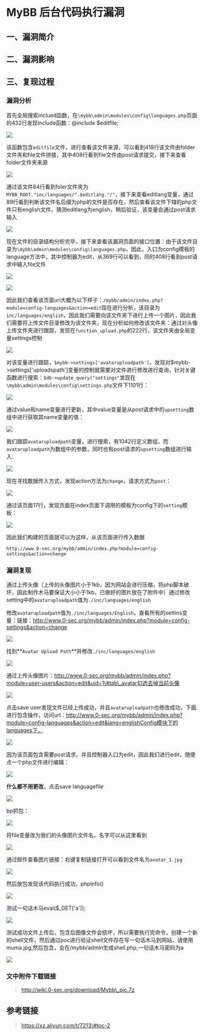 MyBB 后台代码执行漏洞
=====================

一、漏洞简介
------------

二、漏洞影响
------------

三、复现过程
------------

### 漏洞分析

首先全局搜索inclued函数，在`\mybb\admin\modules\config\languages.php`页面的432行发现include函数：\@include
\$editfile;

![](/Users/aresx/Documents/VulWiki/.resource/MyBB后台代码执行漏洞/media/rId25.png)

该函数包含`editfile`文件，进行查看该文件来源，可以看到418行该文件由folder文件夹和file文件拼接，其中408行看到file文件由post请求提交，接下来查看folder文件夹来源

![](/Users/aresx/Documents/VulWiki/.resource/MyBB后台代码执行漏洞/media/rId26.png)

通过该文件84行看到foler文件夹为`MYBB_ROOT."inc/languages/".$editlang."/"`，接下来查看editlang变量，通过89行看到判断该文件名后缀为php的文件是否存在，然后查看该文件下辖的php文件只有english文件，猜测editlang为english，稍后验证，该变量会通过post请求输入

![](/Users/aresx/Documents/VulWiki/.resource/MyBB后台代码执行漏洞/media/rId27.png)

现在文件的目录结构分析完毕，接下来查看该漏洞页面的接口位置：由于该文件目录为`\mybb\admin\modules\config\languages.php`，因此，入口为config模板的language方法中，其中控制器为edit，从369行可以看到，同时408行看到post请求中输入file文件

![](/Users/aresx/Documents/VulWiki/.resource/MyBB后台代码执行漏洞/media/rId28.png)

![](/Users/aresx/Documents/VulWiki/.resource/MyBB后台代码执行漏洞/media/rId29.png)

因此我们查看该页面uri大概为以下样子：`/mybb/admin/index.php?module=config-languages&action=edit`现在进行分析，该目录为`inc/languages/english`，因此我们需要向该文件夹下进行上传一个图片，因此我们需要将上传文件目录修改为该文件夹，现在分析如何修改该文件夹：通过对头像上传文件夹进行跟踪，发现在`function_upload.php`的222行，该文件夹由全局变量settings控制

![](/Users/aresx/Documents/VulWiki/.resource/MyBB后台代码执行漏洞/media/rId30.png)

对该变量进行跟踪，`$mybb->settings['avataruploadpath']`，发现对\$mybb-\>settings\[\'uploadspath\'\]变量的控制就需要对文件进行修改进行查询，针对关键函数进行搜索：`$db->update_query("settings"`发现在`\mybb\admin\modules\config\settings.php`文件下1101行：

![](/Users/aresx/Documents/VulWiki/.resource/MyBB后台代码执行漏洞/media/rId31.png)

通过value和name变量进行更新，其中value变量是从post请求中的`upsetting`数组中进行获取其name变量的值：

![](/Users/aresx/Documents/VulWiki/.resource/MyBB后台代码执行漏洞/media/rId32.png)

我们跟踪`avataruploadpath`变量，进行搜索，有1042行定义数组，而`avataruploadpath`为数组中的参数，同时也有post请求的`upsetting`数组进行输入:

![](/Users/aresx/Documents/VulWiki/.resource/MyBB后台代码执行漏洞/media/rId33.png)

现在寻找数据传入方式，发现action方法为`change`，请求方式为`post`：

![](/Users/aresx/Documents/VulWiki/.resource/MyBB后台代码执行漏洞/media/rId34.png)

通过该页面17行，发现页面在index页面下调用的模板为config下的`setting`模板：

![](/Users/aresx/Documents/VulWiki/.resource/MyBB后台代码执行漏洞/media/rId35.png)

因此我们构建的页面就可以为这样，从该页面进行传入数据

    http://www.0-sec.org/mybb/admin/index.php?module=config-settings&action=change

### 漏洞复现

通过上传头像（上传的头像图片小于1kb，因为网站会进行压缩，将php脚本破坏，因此制作木马要保证大小小于1kb，已做好的图片放在了附件中）通过修改setting中的`avataruploadpath`值为`./inc/languages/english`

修改`avataruploadpath`值为`./inc/languages/English`，查看所有的settins变量：链接：http://www.0-sec.org/mybb/admin/index.php?module=config-settings&action=change

![](/Users/aresx/Documents/VulWiki/.resource/MyBB后台代码执行漏洞/media/rId37.png)

找到\*\*`Avatar Upload Path`\*\*并修改`./inc/languages/english`

![](/Users/aresx/Documents/VulWiki/.resource/MyBB后台代码执行漏洞/media/rId38.png)

通过上传头像图片：http://www.0-sec.org/mybb/admin/index.php?module=user-users&action=edit&uid=1\#tab\_avatar勾选去掉当前头像

![](/Users/aresx/Documents/VulWiki/.resource/MyBB后台代码执行漏洞/media/rId39.png)

点击save user发现文件已经上传成功，并且`avataruploadpath`也修改成功，下面进行包含操作，访问url：http://www.0-sec.org/mybb/admin/index.php?module=config-languages&action=edit&lang=englishConfig模块下的languages下，

![](/Users/aresx/Documents/VulWiki/.resource/MyBB后台代码执行漏洞/media/rId40.png)

因为该页面包含需要post请求，并且控制器入口为edit，因此我们进行edit，随便点一个php文件进行编辑：

![](/Users/aresx/Documents/VulWiki/.resource/MyBB后台代码执行漏洞/media/rId41.png)

**什么都不用更改**，点击save languagefile

![](/Users/aresx/Documents/VulWiki/.resource/MyBB后台代码执行漏洞/media/rId42.png)

bp抓包：

![](/Users/aresx/Documents/VulWiki/.resource/MyBB后台代码执行漏洞/media/rId43.png)

将file变量改为我们的头像图片文件名，名字可以从这里看到

![](/Users/aresx/Documents/VulWiki/.resource/MyBB后台代码执行漏洞/media/rId44.png)

通过邮件查看图片链接：右键复制链接打开可以看到文件名为`avatar_1.jpg`

![](/Users/aresx/Documents/VulWiki/.resource/MyBB后台代码执行漏洞/media/rId45.png)

然后放包发现该代码执行成功，phpinfo()

![](/Users/aresx/Documents/VulWiki/.resource/MyBB后台代码执行漏洞/media/rId46.png)

测试一句话木马eval(\$\_GET\[\'a\'\]);

![](/Users/aresx/Documents/VulWiki/.resource/MyBB后台代码执行漏洞/media/rId47.png)

测试成功文件上传后，包含后图像文件会损坏，所以需要执行完命令，创建一个新的shell文件，然后通过poc进行验证shell文件存在写一句话木马到网站，请使用muma.jpg,然后包含，会在/mybb/admin生成shell.php,一句话木马密码为a

![](/Users/aresx/Documents/VulWiki/.resource/MyBB后台代码执行漏洞/media/rId48.png)

### 文中附件下载链接

> http://wiki.0-sec.org/download/Mybb\_pic.7z

参考链接
--------

> https://xz.aliyun.com/t/7213\#toc-2

